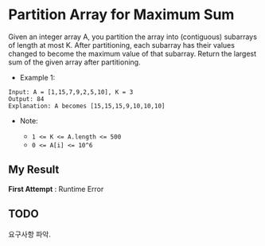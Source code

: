 # Partition Array for Maximum Sum

Given an integer array A, you partition the array into (contiguous) subarrays of length at most K.  After partitioning, each subarray has their values changed to become the maximum value of that subarray.
Return the largest sum of the given array after partitioning.

 
- Example 1:

```
Input: A = [1,15,7,9,2,5,10], K = 3
Output: 84
Explanation: A becomes [15,15,15,9,10,10,10]
``` 

- Note:

  - `1 <= K <= A.length <= 500`
  - `0 <= A[i] <= 10^6`
  
  
  
## My Result

**First Attempt** : Runtime Error

## TODO

요구사항 파악.
